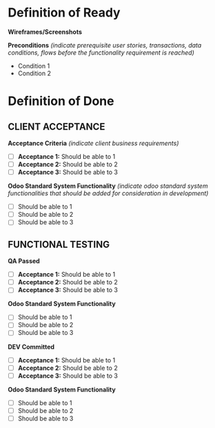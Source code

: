 # Definition of Ready

**Wireframes/Screenshots**

<TBD>

**Preconditions**
_(indicate prerequisite user stories, transactions, data conditions, flows before the functionality requirement is reached)_
- Condition 1
- Condition 2

# Definition of Done

## CLIENT ACCEPTANCE

**Acceptance Criteria**
_(indicate client business requirements)_
- [ ] **Acceptance 1:** Should be able to 1  
- [ ] **Acceptance 2:** Should be able to 2
- [ ] **Acceptance 3:** Should be able to 3

**Odoo Standard System Functionality**
_(indicate odoo standard system functionalities that should be added for consideration in development)_
- [ ] Should be able to 1  
- [ ] Should be able to 2
- [ ] Should be able to 3

## FUNCTIONAL TESTING

**QA Passed**
- [ ] **Acceptance 1:** Should be able to 1  
- [ ] **Acceptance 2:** Should be able to 2
- [ ] **Acceptance 3:** Should be able to 3

**Odoo Standard System Functionality**
- [ ] Should be able to 1  
- [ ] Should be able to 2
- [ ] Should be able to 3

**DEV Committed**
- [ ] **Acceptance 1:** Should be able to 1  
- [ ] **Acceptance 2:** Should be able to 2
- [ ] **Acceptance 3:** Should be able to 3

**Odoo Standard System Functionality**
- [ ] Should be able to 1  
- [ ] Should be able to 2
- [ ] Should be able to 3
